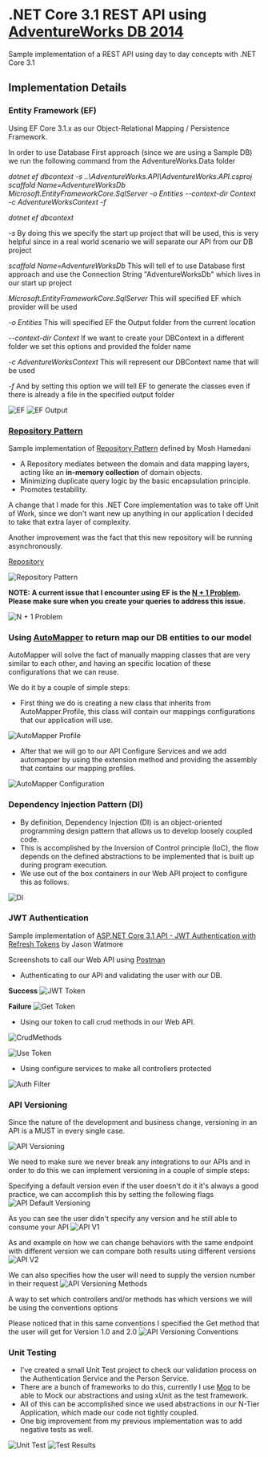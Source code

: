 # .NET Core 3.1 REST API using [AdventureWorks DB 2014]


Sample implementation of a REST API using day to day concepts with .NET Core 3.1

## Implementation Details

### Entity Framework (EF)

Using EF Core 3.1.x as our Object-Relational Mapping / Persistence Framework.

In order to use Database First approach (since we are using a Sample DB) we run the following command from the AdventureWorks.Data folder

*dotnet ef dbcontext -s ..\AdventureWorks.API\AdventureWorks.API.csproj scaffold Name=AdventureWorksDb Microsoft.EntityFrameworkCore.SqlServer -o Entities --context-dir Context -c AdventureWorksContext -f*

*dotnet ef dbcontext*

*-s*
By doing this we specify the start up project that will be used, this is very helpful since in a real world scenario we will separate our API from our DB project

*scaffold Name=AdventureWorksDb*
This will tell ef to use Database first approach and use the Connection String "AdventureWorksDb" which lives in our start up project

*Microsoft.EntityFrameworkCore.SqlServer*
This will specified EF which provider will be used

*-o Entities*
This will specified EF the Output folder from the current location

*--context-dir Context*
If we want to create your DBContext in a different folder we set this options and provided the folder name
	
*-c AdventureWorksContext*
This will represent our DBContext name that will be used
	
*-f*
And by setting this option we will tell EF to generate the classes even if there is already a file in the specified output folder

![EF](/Images/EF.JPG)
![EF Output](/Images/EF_Output.JPG)

### [Repository Pattern]

Sample implementation of [Repository Pattern] defined by Mosh Hamedani

- A Repository mediates between the domain and data mapping layers, acting like an **in-memory collection** of domain objects.
- Minimizing duplicate query logic by the basic encapsulation principle.
- Promotes testability.

A change that I made for this .NET Core implementation was to take off Unit of Work, since we don't want new up anything in our application I decided to take that extra layer of complexity.

Another improvement was the fact that this new repository will be running asynchronously.

[Repository](https://github.com/sanchez-franco/AdventureWorksNetCore/blob/bf4604388ef8367e50e686de8da7babb0f9146c4/AdventureWorks.Data/Repository/Repository.cs#L11)

![Repository Pattern](/Images/Repository_Pattern.JPG)

**NOTE: A current issue that I encounter using EF is the [N + 1 Problem]. Please make sure when you create your queries to address this issue.** 

![N + 1 Problem](/Images/N+1.JPG)

### Using [AutoMapper] to return map our DB entities to our model

AutoMapper will solve the fact of manually mapping classes that are very similar to each other, and having an specific location of these configurations that we can reuse.

We do it by a couple of simple steps:

- First thing we do is creating a new class that inherits from AutoMapper.Profile, this class will contain our mappings configurations that our application will use.

![AutoMapper Profile](/Images/AutoMapper_Profile.JPG)

- After that we will go to our API Configure Services and we add automapper by using the extension method and providing the assembly that contains our mapping profiles.

![AutoMapper Configuration](/Images/AutoMapper_Configuration.JPG)

### Dependency Injection Pattern (DI)

- By definition, Dependency Injection (DI) is an object-oriented programming design pattern that allows us to develop loosely coupled code.
- This is accomplished by the Inversion of Control principle (IoC), the flow depends on the defined abstractions to be implemented that is built up during program execution.
- We use out of the box containers in our Web API project to configure this as follows.

![DI](/Images/DI.JPG)

### JWT Authentication

Sample implementation of [ASP.NET Core 3.1 API - JWT Authentication with Refresh Tokens] by Jason Watmore

Screenshots to call our Web API using [Postman]

- Authenticating to our API and validating the user with our DB.

**Success**
![JWT Token](/Images/Auth_Success.JPG)

**Failure**
![Get Token](/Images/Auth_Failure.JPG)

- Using our token to call crud methods in our Web API.

![CrudMethods](/Images/Crud_Methods.JPG)

![Use Token](/Images/Use_Token.JPG)

- Using configure services to make all controllers protected

![Auth Filter](/Images/Auth_Filter.JPG)

### API Versioning

Since the nature of the development and business change, versioning in an API is a MUST in every single case.

![API Versioning](/Images/API_Versioning.JPG)

We need to make sure we never break any integrations to our APIs and in order to do this we can implement versioning in a couple of simple steps:

Specifying a default version even if the user doesn't do it it's always a good practice, we can accomplish this by setting the following flags
![API Default Versioning](/Images/API_Default_Versioning.JPG)

As you can see the user didn't specify any version and he still able to consume your API
![API V1](/Images/API_V1.JPG)

As and example on how we can change behaviors with the same endpoint with different version we can compare both results using different versions
![API V2](/Images/API_V2.JPG)

We can also specifies how the user will need to supply the version number in their request
![API Versioning Methods](/Images/API_Versioning_Methods.JPG)

A way to set which controllers and/or methods has which versions we will be using the conventions options

Please noticed that in this same conventions I specified the Get method that the user will get for Version 1.0 and 2.0
![API Versioning Conventions](/Images/API_Versioning_Conventions.JPG)

### Unit Testing

- I've created a small Unit Test project to check our validation process on the Authentication Service and the Person Service.
- There are a bunch of frameworks to do this, currently I use [Moq] to be able to Mock our abstractions and using xUnit as the test framework.
- All of this can be accomplished since we used abstractions in our N-Tier Application, which made our code not tightly coupled.
- One big improvement from my previous implementation was to add negative tests as well.

![Unit Test](/Images/Unit_Test.JPG)
![Test Results](/Images/Test_Results.JPG)

[AutoMapper]: https://automapper.org
[Moq]: https://github.com/moq/moq4
[Postman]: https://learning.getpostman.com/docs/postman/sending_api_requests/authorization
[Repository Pattern]: https://programmingwithmosh.com
[AdventureWorks DB 2014]: https://github.com/Microsoft/sql-server-samples/releases/tag/adventureworks
[N + 1 Problem]: http://blogs.microsoft.co.il/gilf/2010/08/18/select-n1-problem-how-to-decrease-your-orm-performance
[ASP.NET Core 3.1 API - JWT Authentication with Refresh Tokens]: https://jasonwatmore.com/post/2020/05/25/aspnet-core-3-api-jwt-authentication-with-refresh-tokens#refresh-token-cs
